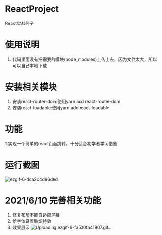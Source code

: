 # ReactProject
React实战例子
# 使用说明
1. 代码里面没有把需要的模块(node_modules)上传上去，因为文件太大，所以可以自己本地下载
# 安装相关模块
1. 安装react-router-dom:使用yarn add react-router-dom
2. 安装react-loadable:使用yarn add react-loadable
# 功能
1.实现一个简单的react页面跳转，十分适合初学者学习借鉴
# 运行截图
![ezgif-6-dca2c4d96d6d](https://user-images.githubusercontent.com/31495311/121135139-c9a22c00-c866-11eb-8aef-a44a3ef6c83e.gif)

# 2021/6/10 完善相关功能
1. 修复布局不能自适应屏幕
2. 给字体设置酷炫特效
3. 效果展示
![Uploading ezgif-6-fa500fa41907.gif…]()





